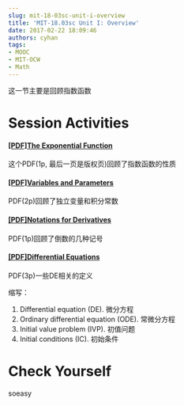 ```yaml
---
slug: mit-18-03sc-unit-i-overview
title: 'MIT-18.03sc Unit I: Overview'
date: 2017-02-22 18:09:46
authors: cyhan
tags:
- MOOC
- MIT-OCW
- Math
---
```


这一节主要是回顾指数函数

<!-- truncate -->

# Session Activities

#### [[PDF]The Exponential Function](https://ocw.mit.edu/courses/mathematics/18-03sc-differential-equations-fall-2011/unit-i-first-order-differential-equations/conventions-and-preliminary-material/MIT18_03SCF11_s0_1text.pdf)
这个PDF(1p, 最后一页是版权页)回顾了指数函数的性质

#### [[PDF]Variables and Parameters](https://ocw.mit.edu/courses/mathematics/18-03sc-differential-equations-fall-2011/unit-i-first-order-differential-equations/conventions-and-preliminary-material/MIT18_03SCF11_s0_2text.pdf)
PDF(2p)回顾了独立变量和积分常数

#### [[PDF]Notations for Derivatives](https://ocw.mit.edu/courses/mathematics/18-03sc-differential-equations-fall-2011/unit-i-first-order-differential-equations/conventions-and-preliminary-material/MIT18_03SCF11_s0_3text.pdf)
PDF(1p)回顾了倒数的几种记号

#### [[PDF]Differential Equations](https://ocw.mit.edu/courses/mathematics/18-03sc-differential-equations-fall-2011/unit-i-first-order-differential-equations/conventions-and-preliminary-material/MIT18_03SCF11_s0_4text.pdf)
PDF(3p)一些DE相关的定义

缩写： 
1.  Differential equation (DE).
    微分方程
2.  Ordinary differential equation (ODE).
    常微分方程
3.  Initial value problem (IVP).
    初值问题
4.  Initial conditions (IC). 
    初始条件

# Check Yourself
soeasy
